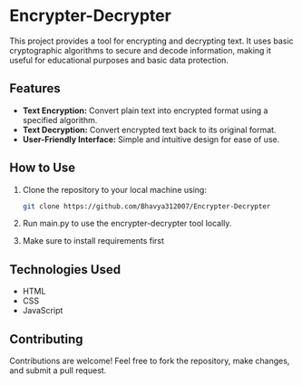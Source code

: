 # Encrypter-Decrypter

This project provides a tool for encrypting and decrypting text. It uses basic cryptographic algorithms to secure and decode information, making it useful for educational purposes and basic data protection.

## Features

- **Text Encryption:** Convert plain text into encrypted format using a specified algorithm.
- **Text Decryption:** Convert encrypted text back to its original format.
- **User-Friendly Interface:** Simple and intuitive design for ease of use.

## How to Use

1. Clone the repository to your local machine using:
    ```bash
    git clone https://github.com/Bhavya312007/Encrypter-Decrypter
    ```
2. Run main.py to use the encrypter-decrypter tool locally.

3. Make sure to install requirements first

## Technologies Used

- HTML
- CSS
- JavaScript

## Contributing

Contributions are welcome! Feel free to fork the repository, make changes, and submit a pull request.
